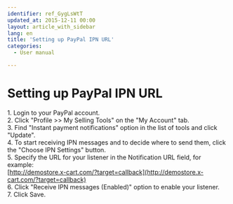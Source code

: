 ```yaml
---
identifier: ref_GygLsWtT
updated_at: 2015-12-11 00:00
layout: article_with_sidebar
lang: en
title: 'Setting up PayPal IPN URL'
categories:
  - User manual

---
```



# Setting up PayPal IPN URL

1\. Login to your PayPal account.  
2\. Click "Profile >> My Selling Tools" on the "My Account" tab.  
3\. Find "Instant payment notifications" option in the list of tools and click "Update".  
4\. To start receiving IPN messages and to decide where to send them, click the "Choose IPN Settings" button.  
5\. Specify the URL for your listener in the Notification URL field, for example:  
[http://demostore.x-cart.com/?target=callback](http://demostore.x-cart.com/?target=callback)  
6\. Click "Receive IPN messages (Enabled)" option to enable your listener.  
7\. Click Save.